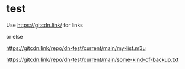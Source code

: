 # test
Use https://gitcdn.link/ for links

or else

https://gitcdn.link/repo/dn-test/current/main/my-list.m3u

https://gitcdn.link/repo/dn-test/current/main/some-kind-of-backup.txt
